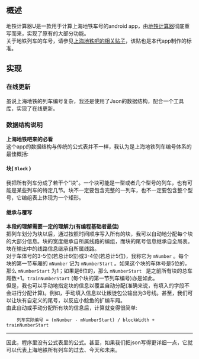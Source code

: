 ## 概述  
地铁计算器U是一款用于计算上海地铁车号的android app，由[地铁计算器](https://github.com/nanhuajiaren/MetroCalculatorU)彻底重写而来，实现了原有的大部分功能。  
关于地铁列车的车号，请参见[上海地铁吧的相关贴子](http://tieba.baidu.com/p/6443728356)，该贴也是本代app制作的标准。  
## 实现
### 在线更新
虽说上海地铁的列车编号复杂，我还是使用了Json的数据结构，配合一个工具库，实现了在线更新。
### 数据结构说明
 **上海地铁吧来的必看**   
这个app的数据结构与传统的公式表并不一样，我认为是上海地铁列车编号体系的最佳概括:
#### 块( `Block` )
我把所有列车分成了若干个"块"。一个块可能是一型或者几个型号的列车，也有可能是某些列车的特定几节。块不一定要包含完整的一列车，也不一定要包含整个型号，它编组表上体现为一个矩形。  
#### 继承与覆写
 **本段的理解需要一定的理解力(有编程基础者最佳)**   
把列车划分为块以后，通过按照时间顺序写入所有的块，我可以自动地分配每个块的大部分信息。块的宽度继承自所属线路的编组，而块的尾号信息继承自全局表。块在输出中的线路信息继承自所属线路。  
对于车体号的3-5位(若总计6位)或3-4位(若总计5位)，我称它为 `mNumber` 。每个块的第一节车厢的 `mNumber` 记为 `mNumberStart` 。如果这个块的车体号是5位的，那么 `mNumberStart` 为1；如果是6位的，那么 `mNumberStart
` 是之前所有块的总车厢数+1。`trainNumberStart` (每个块的第一节列车编号)亦是如此。  
但是，我也可以手动地指定块的信息以覆盖自动分配(准确来说，有填入的字段不会进行分配计算)。例如，手动填入信息以让叛徒包公输出为3号线。甚至，我们可以让块有自定义的尾号，以反应小鲶鱼的扩编车厢。  
由此自动或手动分配所有块的信息后，计算就变得很简单:  
```
    列车实际编号 = (mNumber - mNumberStart) / blockWidth + trainNumberStart
```
---------
因此，程序里没有公式表里的公式。甚至，如果我们把json写得更详细一点，它就可以代表上海地铁所有列车的过去、今天和未来。